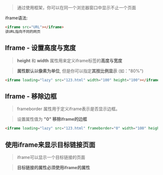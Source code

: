 > 通过使用框架，你可以在同一个浏览器窗口中显示不止一个页面

iframe语法:

```html
<iframe src="URL"></iframe>
该URL指向不同的网页
```

## Iframe - 设置高度与宽度

> **height** 和 **width** 属性用来定义iframe标签的**高度与宽度**

> **属性默认以像素为单位**, 但是你可以指定**其按比例显示** (如："80%")

```html
<iframe loading="lazy" src="123.html" width="100" height="100"></iframe>
```

## Iframe - 移除边框

> frameborder 属性用于定义iframe表示是否显示边框。

> 设置属性值为 **"0" 移除iframe的边框**

```html
<iframe loading="lazy" src="123.html" frameborder="0" width="100" height="100"></iframe>
```

## 使用iframe来显示目标链接页面

> iframe可以显示一个目标链接的页面

> **目标链接的属性必须使用iframe的属性**

